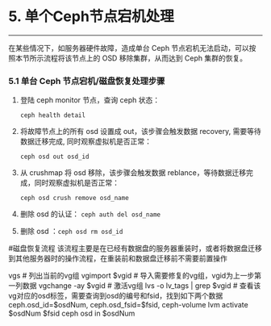 # 5. 单个Ceph节点宕机处理

----------

在某些情况下，如服务器硬件故障，造成单台 Ceph 节点宕机无法启动，可以按照本节所示流程将该节点上的 OSD 移除集群，从而达到 Ceph 集群的恢复。

### 5.1 单台 Ceph 节点宕机/磁盘恢复处理步骤

1. 登陆 ceph monitor 节点，查询 ceph 状态：

   `ceph health detail`

2. 将故障节点上的所有 osd 设置成 out，该步骤会触发数据 recovery, 需要等待数据迁移完成, 同时观察虚拟机是否正常：

   `ceph osd out osd_id`

3. 从 crushmap 将 osd 移除，该步骤会触发数据 reblance，等待数据迁移完成，同时观察虚拟机是否正常：

   `ceph osd crush remove osd_name`

4. 删除 osd 的认证： `ceph auth del osd_name`

5. 删除 osd ：`ceph osd rm osd_id`


#磁盘恢复流程
该流程主要是在已经有数据盘的服务器重装时，或者将数据盘迁移到其他服务器时的操作流程，在重装前和数据盘迁移前不需要前置操作

vgs # 列出当前的vg组
vgimport $vgid # 导入需要修复的vg组，vgid为上一步第一列数据
vgchange -ay $vgid # 激活vg组
lvs -o lv_tags | grep $vgid # 查看该vg对应的osd标签，需要查询到osd的编号和fsid，找到如下两个数据ceph.osd_id=$osdNum, ceph.osd_fsid=$fsid,
ceph-volume lvm activate $osdNum $fsid
ceph osd in $osdNum






